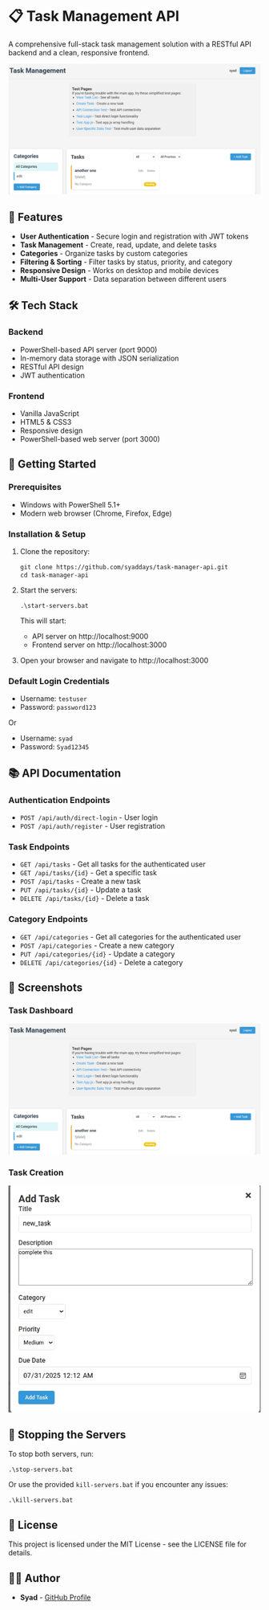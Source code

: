 # 📋 Task Management API

A comprehensive full-stack task management solution with a RESTful API backend and a clean, responsive frontend.

![Task Management Dashboard](screenshots/dashboard.png)

## 🚀 Features

- **User Authentication** - Secure login and registration with JWT tokens
- **Task Management** - Create, read, update, and delete tasks
- **Categories** - Organize tasks by custom categories
- **Filtering & Sorting** - Filter tasks by status, priority, and category
- **Responsive Design** - Works on desktop and mobile devices
- **Multi-User Support** - Data separation between different users

## 🛠️ Tech Stack

### Backend
- PowerShell-based API server (port 9000)
- In-memory data storage with JSON serialization
- RESTful API design
- JWT authentication

### Frontend
- Vanilla JavaScript
- HTML5 & CSS3
- Responsive design
- PowerShell-based web server (port 3000)

## 🔧 Getting Started

### Prerequisites
- Windows with PowerShell 5.1+
- Modern web browser (Chrome, Firefox, Edge)

### Installation & Setup

1. Clone the repository:
   ```
   git clone https://github.com/syaddays/task-manager-api.git
   cd task-manager-api
   ```

2. Start the servers:
   ```
   .\start-servers.bat
   ```
   
   This will start:
   - API server on http://localhost:9000
   - Frontend server on http://localhost:3000

3. Open your browser and navigate to http://localhost:3000

### Default Login Credentials
- Username: `testuser`
- Password: `password123`

Or

- Username: `syad`
- Password: `Syad12345`

## 📚 API Documentation

### Authentication Endpoints
- `POST /api/auth/direct-login` - User login
- `POST /api/auth/register` - User registration

### Task Endpoints
- `GET /api/tasks` - Get all tasks for the authenticated user
- `GET /api/tasks/{id}` - Get a specific task
- `POST /api/tasks` - Create a new task
- `PUT /api/tasks/{id}` - Update a task
- `DELETE /api/tasks/{id}` - Delete a task

### Category Endpoints
- `GET /api/categories` - Get all categories for the authenticated user
- `POST /api/categories` - Create a new category
- `PUT /api/categories/{id}` - Update a category
- `DELETE /api/categories/{id}` - Delete a category

## 📱 Screenshots

### Task Dashboard
![Task Dashboard](screenshots/dashboard.png)

### Task Creation
![Task Creation](screenshots/create-task.png)

## 🛑 Stopping the Servers

To stop both servers, run:
```
.\stop-servers.bat
```

Or use the provided `kill-servers.bat` if you encounter any issues:
```
.\kill-servers.bat
```

## 📄 License

This project is licensed under the MIT License - see the LICENSE file for details.

## 👨‍💻 Author

- **Syad** - [GitHub Profile](https://github.com/syaddays) 

